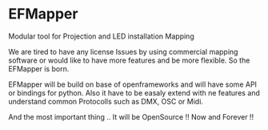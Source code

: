 # EFMapper
Modular tool for Projection and LED installation Mapping 

We are tired to have any license Issues by using commercial mapping software or would like to have more features and be more flexible.
So the EFMapper is born.

EFMapper will be build on base of openframeworks and will have some API or bindings for python. Also it have to be easaly extend with ne features and understand common Protocolls such as DMX, OSC or Midi.

And the most important thing .. It will be OpenSource !! Now and Forever !!
